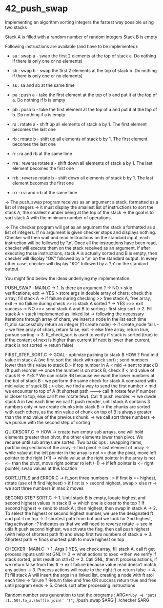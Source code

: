 # 42_push_swap
Implementing an algorithm sorting integers the fastest way possible using two stacks

Stack A is filled with a random number of random integers
Stack B is empty

Following instructions are available (and have to be implemented):

- sa : swap a - swap the first 2 elements at the top of stack a. Do nothing if there is only one or no elements)

- sb : swap b - swap the first 2 elements at the top of stack b. Do nothing if there is only one or no elements)

- ss : sa and sb at the same time

- pa : push a - take the first element at the top of b and put it at the top of a. Do nothing if b is empty

- pb : push b - take the first element at the top of a and put it at the top of b. Do nothing if a is empty

- ra : rotate a - shift up all elements of stack a by 1. The first element becomes the last one

- rb : rotate b - shift up all elements of stack b by 1. The first element becomes the last one

- rr : ra and rb at the same time

- rra : reverse rotate a - shift down all elements of stack a by 1. The last element becomes the first one

- rrb : reverse rotate b - shift down all elements of stack b by 1. The last element becomes the first one

- rrr : rra and rrb at the same time

-> The push_swap program receives as an argument a stack, formatted as a list of integers -> it must display the smallest list of instructions to sort the stack A, the smallest number being at the top of the stack => the goal is to sort stack A with the minimum number of operations.

-> The checker program  will get as an argument the stack a formatted as a list of integers. If no argument is given checker stops and displays nothing.
Checker will then wait and read instructions on the standard input, each instruction will be followed by ’\n’. Once all the instructions have been read, checker will execute them on the stack received as an argument. If after executing those instructions, stack A is actually sorted and B is empty, then checker will display "OK" followed by a ’\n’ on the standard output. In every other case, checker will display "KO" followed by a ’\n’ on the standard output.

You might find below the ideas underlying my implementation.

PUSH_SWAP :
MAIN.C
-> 1. Is there an argument ?
	-> NO > skip verifications, exit
	-> YES > store args in double array of chars; check this array; fill stack A
		-> if failure during checking >> free stack A, free array, exit
		-> no failure during check >> is stack A sorted ?
			-> YES >>> exit success
			-> NO >>> send stack A and B to sorting : first step sort
-> 2. Fill stack A > stack implemented as linked list
	-> following the necessary iterations through array of chars, we insert a node in the list each time ft_atoi successfully return an integer (ft create node)
	-> if create_node fails -> we free array of chars, return false, exit
	-> else free array, return true, pursue sorting
-> 3. ft_check_sort is used to verify if stack is sorted (true) ie if the content of next is higher than current (if next is lower than current, stack is not sorted => return false)

FIRST_STEP_SORT.C
->	GOAL : optimize pushing to stack B
	HOW ? Find mid value in stack A (we first sort the stack with quick sort) ; send numbers lower than this value to stack B
		> if top number in A < mid -> sent to stack B (ft push reorder ——> once the number is on stack B, check if < mid value of stack B -> YES ? We can rotate RB because we want the lower numbers at the bot of stack B - we perform the same check for stack A compared with mid value of stack B) ;
		> else, we find a way to send the first number < mid we encounter to top of A (ft shortest path ---> call ft rotate few if number is closer to top, else call ft rev rotate few). Call ft push reorder.
	-> we divide stack A in two each time we call ft push reorder, until stack A contains 3 numbers only => we create chunks into stack B -> the chunks are sorted with each others, as the min value of chunk on top of B is always greater than the max value of the previous chunk.
	-> we call sort three numbers
	-> we pursue with the second step of sorting

QUICKSORT.C
-> HOW -> create two empty sub arrays, one will hold elements greater than pivot, the other elements lower than pivot. We recurse until sub arrays are sorted. Two basic ops : swapping items, partitioning sections of the array
	-> find pivot -> last element of array
	-> while value at the left pointer in the array is not >= than the pivot, move left pointer to the right (+1)
	-> while value at the right pointer in the array is not <= than the pivot, move right pointer ro left (-1)
	-> if left pointer is <= right pointer, swap values at this location

SORT_UTILS and ERROR.C
-> ft_sort three numbers :
	> if first is == highest, rotate (use of ft find highest)
	> if first is > second highest, swap
	> else rr
	-> we sort three numbers in max 2 moves

SECOND STEP SORT.C
->	1. Until stack B is empty, locate highest and second highest values in stack B -> which one is closer to the top ? If second highest -> send to stack A ; then highest, then swap in stack A
->	2. To select the highest or second highest number, we use the designated ft  and put it on top -> if shortest path from bot and we look for 2nd highest, flag activation -? Indicates us that we will need to reverse rotate -> see in utils ft push second highest, we activate the flag, then call push highest (with help of shortest path ft) and swap first two numbers of stack a
->	3. Shortest path -> finds shortest path to move highest on top

CHECKER :
MAIN.C
-> 1. Args ? YES, we check array, fill stack A, call ft get process inputs until ret GNL != 0 -> what actions to exec
	->then we verify if stack sorted, print result on ctrl+D
-> 2. Call GNL, then ft process actions, if we return false from this ft -> exit failure because value read doesn’t match any action
-> 3. Process actions will route to the right ft or return false
-> 4. Ft fill stack A will insert the args in a linked list, creating a node with ft atoi each time -> failure ? Return false and free OR success return true and free until program ends
-> 5. Check sort after processing instructions

Random number sets generation to test the programs :
ARG=`ruby -e "puts (1..50).to_a.shuffle.join(' ')"`; ./push_swap $ARG | ./checker $ARG
